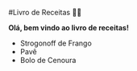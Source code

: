 #Livro de Receitas :man_cook:

**Olá, bem vindo ao livro de receitas!**

- Strogonoff de Frango
- Pavê
- Bolo de Cenoura





